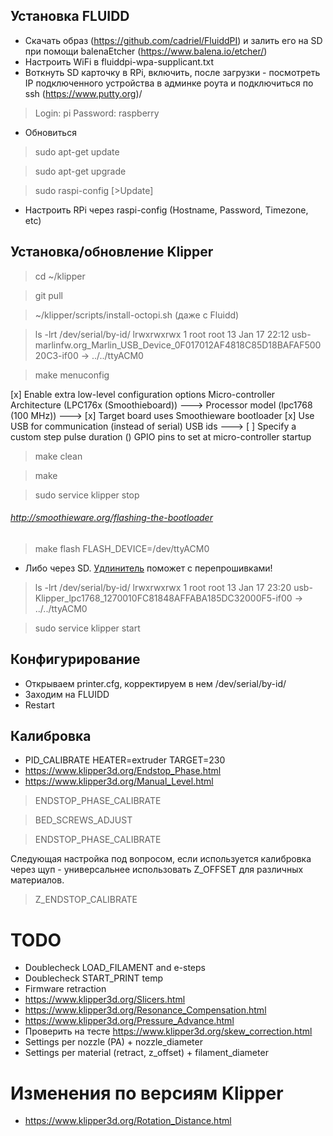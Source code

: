 ## Установка FLUIDD
- Скачать образ (https://github.com/cadriel/FluiddPI) и залить его на SD при помощи balenaEtcher (https://www.balena.io/etcher/)
- Настроить WiFi в fluiddpi-wpa-supplicant.txt
- Воткнуть SD карточку в RPi, включить, после загрузки - посмотреть IP подключенного устройства в админке роута и подключиться по ssh (https://www.putty.org)/
>Login: pi Password: raspberry
- Обновиться
>sudo apt-get update

>sudo apt-get upgrade

>sudo raspi-config [>Update]
- Настроить RPi через raspi-config (Hostname, Password, Timezone, etc)

## Установка/обновление Klipper
>cd ~/klipper

>git pull

>~/klipper/scripts/install-octopi.sh (даже с Fluidd)

>ls -lrt /dev/serial/by-id/
lrwxrwxrwx 1 root root 13 Jan 17 22:12 usb-marlinfw.org_Marlin_USB_Device_0F017012AF4818C85D18BAFAF50020C3-if00 -> ../../ttyACM0

>make menuconfig

[x] Enable extra low-level configuration options
    Micro-controller Architecture (LPC176x (Smoothieboard))  --->
    Processor model (lpc1768 (100 MHz))  --->
[x] Target board uses Smoothieware bootloader
[x] Use USB for communication (instead of serial)
    USB ids  --->
[ ] Specify a custom step pulse duration
()  GPIO pins to set at micro-controller startup

>make clean

>make

>sudo service klipper stop

###### http://smoothieware.org/flashing-the-bootloader
>make flash FLASH_DEVICE=/dev/ttyACM0

- Либо через SD. [Удлинитель](https://habr.com/ru/post/206394/) поможет с перепрошивками! 

>ls -lrt /dev/serial/by-id/
lrwxrwxrwx 1 root root 13 Jan 17 23:20 usb-Klipper_lpc1768_1270010FC81848AFFABA185DC32000F5-if00 -> ../../ttyACM0

>sudo service klipper start

## Конфигурирование
- Открываем printer.cfg, корректируем в нем /dev/serial/by-id/
- Заходим на FLUIDD
- Restart

## Калибровка
- PID_CALIBRATE HEATER=extruder TARGET=230
- https://www.klipper3d.org/Endstop_Phase.html
- https://www.klipper3d.org/Manual_Level.html

>ENDSTOP_PHASE_CALIBRATE 

>BED_SCREWS_ADJUST

>ENDSTOP_PHASE_CALIBRATE 

Следующая настройка под вопросом, если используется калибровка через щуп - универсальнее использовать Z_OFFSET для различных материалов.

>Z_ENDSTOP_CALIBRATE


# TODO
- Doublecheck LOAD_FILAMENT and e-steps
- Doublecheck START_PRINT temp
- Firmware retraction
- https://www.klipper3d.org/Slicers.html
- https://www.klipper3d.org/Resonance_Compensation.html
- https://www.klipper3d.org/Pressure_Advance.html
- Проверить на тесте https://www.klipper3d.org/skew_correction.html
- Settings per nozzle (PA) + nozzle_diameter
- Settings per material (retract, z_offset) + filament_diameter

# Изменения по версиям Klipper
- https://www.klipper3d.org/Rotation_Distance.html